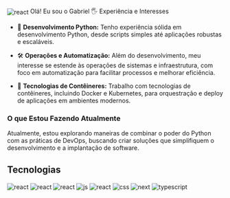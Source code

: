 <img align="center" alt="react" src="https://capsule-render.vercel.app/api?type=waving&height=150&color=000080&section=header&fontAlignY=50" />
Olá! Eu sou o Gabriel  🖐️
Experiência e Interesses

- 🐍 **Desenvolvimento Python:** Tenho experiência sólida em desenvolvimento Python, desde scripts simples até aplicações robustas e escaláveis.

- 🛠️ **Operações e Automatização:** Além do desenvolvimento, meu interesse se estende às operações de sistemas e infraestrutura, com foco em automatização para facilitar processos e melhorar eficiência.

- 🐳 **Tecnologias de Contêineres:** Trabalho com tecnologias de contêineres, incluindo Docker e Kubernetes, para orquestração e deploy de aplicações em ambientes modernos.

### O que Estou Fazendo Atualmente

Atualmente, estou explorando maneiras de combinar o poder do Python com as práticas de DevOps, buscando criar soluções que simplifiquem o desenvolvimento e a implantação de software.


## Tecnologias 

<div style="display: inline_block">
  <img align="center" alt="react" src="https://img.shields.io/badge/Python-3776AB?style=for-the-badge&logo=python&logoColor=white" />
  <img align="center" alt="react" src="https://img.shields.io/badge/Django-092E20?style=for-the-badge&logo=django&logoColor=white" />
  <img align="center" alt="react" src="https://img.shields.io/badge/Node.js-43853D?style=for-the-badge&logo=node.js&logoColor=white" />
  <img align="center" alt="js" src="https://img.shields.io/badge/JavaScript-F7DF1E?style=for-the-badge&logo=javascript&logoColor=black" />
  <img align="center" alt="react" src="https://img.shields.io/badge/HTML5-E34F26?style=for-the-badge&logo=html5&logoColor=white" />
  <img align="center" alt="css" src="https://img.shields.io/badge/CSS3-1572B6?style=for-the-badge&logo=css3&logoColor=white" />
  <img align="center" alt="next" src="https://img.shields.io/badge/Next.js-000000?style=for-the-badge&logo=nextdotjs&logoColor=white" />
  <img align="center" alt="typescript" src="https://img.shields.io/badge/TypeScript-3178C6?style=for-the-badge&logo=typescript&logoColor=white" />
</div><br/>

